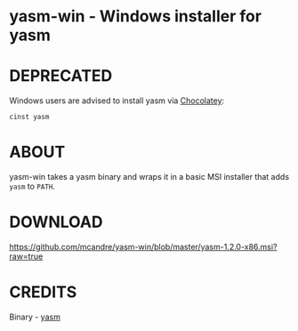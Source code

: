 # yasm-win - Windows installer for yasm

# DEPRECATED

Windows users are advised to install yasm via [Chocolatey](http://chocolatey.org/):

    cinst yasm

# ABOUT

yasm-win takes a yasm binary and wraps it in a basic MSI installer that adds `yasm` to `PATH`.

# DOWNLOAD

https://github.com/mcandre/yasm-win/blob/master/yasm-1.2.0-x86.msi?raw=true

# CREDITS

Binary - [yasm](http://yasm.tortall.net/Download.html)

